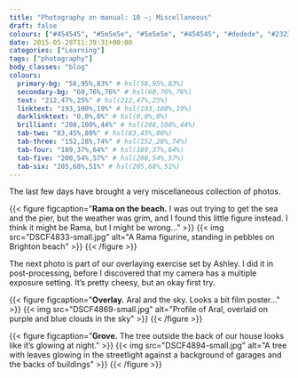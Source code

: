 ```yaml
---
title: "Photography on manual: 10 –; Miscellaneous"
draft: false
colours: ["#454545", "#5e5e5e", "#5e5e5e", "#454545", "#dedede", "#232323", "#dedede"]
date: 2015-05-28T11:39:31+00:00
categories: ["Learning"]
tags: ["photography"]
body_classes: "blog"
colours:
  primary-bg: "58,95%,83%" # hsl(58,95%,83%)
  secondary-bg: "60,76%,76%" # hsl(60,76%,76%)
  text: "212,47%,25%" # hsl(212,47%,25%)
  linktext: "193,100%,19%" # hsl(193,100%,19%)
  darklinktext: "0,0%,0%" # hsl(0,0%,0%)
  brilliant: "208,100%,44%" # hsl(208,100%,44%)
  tab-two: "83,45%,80%" # hsl(83,45%,80%)
  tab-three: "152,28%,74%" # hsl(152,28%,74%)
  tab-four: "189,37%,64%" # hsl(189,37%,64%)
  tab-five: "200,54%,57%" # hsl(200,54%,57%)
  tab-six: "205,68%,51%" # hsl(205,68%,51%)
---
```


The last few days have brought a very miscellaneous collection of photos.

{{< figure figcaption="**Rama on the beach.** I was out trying to get the sea and the pier, but the weather was grim, and I found this little figure instead. I think it might be Rama, but I might be wrong…" >}}
  {{< img src="DSCF4833-small.jpg" alt="A Rama figurine, standing in pebbles on Brighton beach" >}}
{{< /figure >}}

The next photo is part of our overlaying exercise set by Ashley. I did it in post-processing, before I discovered that my camera has a multiple exposure setting. It’s pretty cheesy, but an okay first try.

{{< figure figcaption="**Overlay.** Aral and the sky. Looks a bit film poster…" >}}
  {{< img src="DSCF4869-small.jpg" alt="Profile of Aral, overlaid on purple and blue clouds in the sky" >}}
{{< /figure >}}

{{< figure figcaption="**Grove.** The tree outside the back of our house looks like it’s glowing at night." >}}
  {{< img src="DSCF4894-small.jpg" alt="A tree with leaves glowing in the streetlight against a background of garages and the backs of buildings" >}}
{{< /figure >}}


